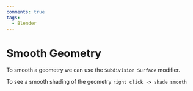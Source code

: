 ```yaml
---
comments: true
tags:
  - Blender
---
```


# Smooth Geometry

To smooth a geometry we can use the `Subdivision Surface` modifier.

To see a smooth shading of the geometry `right click -> shade smooth`
